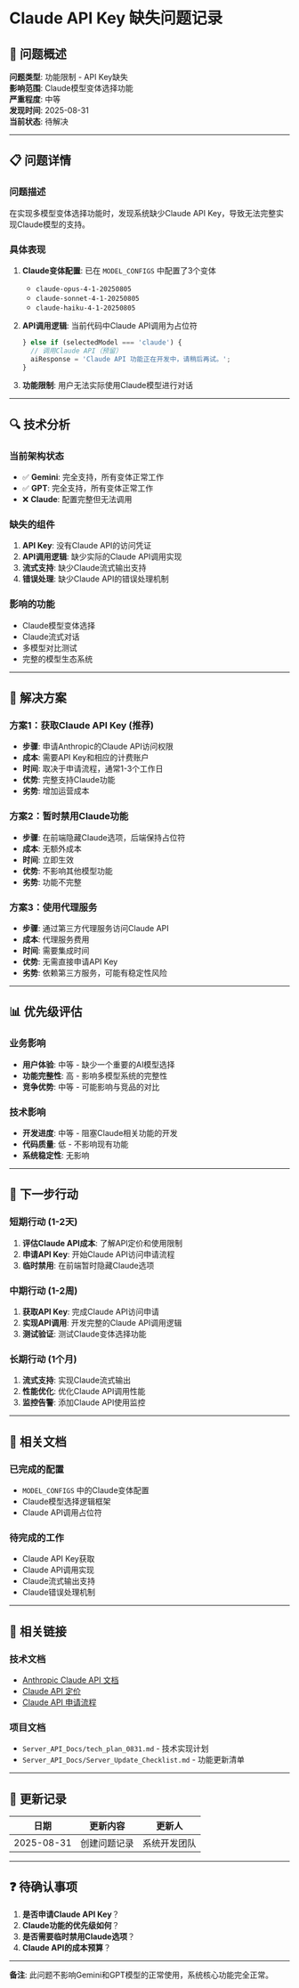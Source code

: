 # Claude API Key 缺失问题记录

## 🚨 问题概述

**问题类型**: 功能限制 - API Key缺失  
**影响范围**: Claude模型变体选择功能  
**严重程度**: 中等  
**发现时间**: 2025-08-31  
**当前状态**: 待解决  

---

## 📋 问题详情

### **问题描述**
在实现多模型变体选择功能时，发现系统缺少Claude API Key，导致无法完整实现Claude模型的支持。

### **具体表现**
1. **Claude变体配置**: 已在 `MODEL_CONFIGS` 中配置了3个变体
   - `claude-opus-4-1-20250805`
   - `claude-sonnet-4-1-20250805` 
   - `claude-haiku-4-1-20250805`

2. **API调用逻辑**: 当前代码中Claude API调用为占位符
   ```javascript
   } else if (selectedModel === 'claude') {
     // 调用Claude API（预留）
     aiResponse = 'Claude API 功能正在开发中，请稍后再试。';
   }
   ```

3. **功能限制**: 用户无法实际使用Claude模型进行对话

---

## 🔍 技术分析

### **当前架构状态**
- ✅ **Gemini**: 完全支持，所有变体正常工作
- ✅ **GPT**: 完全支持，所有变体正常工作  
- ❌ **Claude**: 配置完整但无法调用

### **缺失的组件**
1. **API Key**: 没有Claude API的访问凭证
2. **API调用逻辑**: 缺少实际的Claude API调用实现
3. **流式支持**: 缺少Claude流式输出支持
4. **错误处理**: 缺少Claude API的错误处理机制

### **影响的功能**
- Claude模型变体选择
- Claude流式对话
- 多模型对比测试
- 完整的模型生态系统

---

## 🎯 解决方案

### **方案1：获取Claude API Key (推荐)**
- **步骤**: 申请Anthropic的Claude API访问权限
- **成本**: 需要API Key和相应的计费账户
- **时间**: 取决于申请流程，通常1-3个工作日
- **优势**: 完整支持Claude功能
- **劣势**: 增加运营成本

### **方案2：暂时禁用Claude功能**
- **步骤**: 在前端隐藏Claude选项，后端保持占位符
- **成本**: 无额外成本
- **时间**: 立即生效
- **优势**: 不影响其他模型功能
- **劣势**: 功能不完整

### **方案3：使用代理服务**
- **步骤**: 通过第三方代理服务访问Claude API
- **成本**: 代理服务费用
- **时间**: 需要集成时间
- **优势**: 无需直接申请API Key
- **劣势**: 依赖第三方服务，可能有稳定性风险

---

## 📊 优先级评估

### **业务影响**
- **用户体验**: 中等 - 缺少一个重要的AI模型选择
- **功能完整性**: 高 - 影响多模型系统的完整性
- **竞争优势**: 中等 - 可能影响与竞品的对比

### **技术影响**
- **开发进度**: 中等 - 阻塞Claude相关功能的开发
- **代码质量**: 低 - 不影响现有功能
- **系统稳定性**: 无影响

---

## 🚀 下一步行动

### **短期行动 (1-2天)**
1. **评估Claude API成本**: 了解API定价和使用限制
2. **申请API Key**: 开始Claude API访问申请流程
3. **临时禁用**: 在前端暂时隐藏Claude选项

### **中期行动 (1-2周)**
1. **获取API Key**: 完成Claude API访问申请
2. **实现API调用**: 开发完整的Claude API调用逻辑
3. **测试验证**: 测试Claude变体选择功能

### **长期行动 (1个月)**
1. **流式支持**: 实现Claude流式输出
2. **性能优化**: 优化Claude API调用性能
3. **监控告警**: 添加Claude API使用监控

---

## 📝 相关文档

### **已完成的配置**
- `MODEL_CONFIGS` 中的Claude变体配置
- Claude模型选择逻辑框架
- Claude API调用占位符

### **待完成的工作**
- Claude API Key获取
- Claude API调用实现
- Claude流式输出支持
- Claude错误处理机制

---

## 🔗 相关链接

### **技术文档**
- [Anthropic Claude API 文档](https://docs.anthropic.com/)
- [Claude API 定价](https://www.anthropic.com/pricing)
- [Claude API 申请流程](https://console.anthropic.com/)

### **项目文档**
- `Server_API_Docs/tech_plan_0831.md` - 技术实现计划
- `Server_API_Docs/Server_Update_Checklist.md` - 功能更新清单

---

## 📅 更新记录

| 日期 | 更新内容 | 更新人 |
|------|----------|--------|
| 2025-08-31 | 创建问题记录 | 系统开发团队 |

---

## ❓ 待确认事项

1. **是否申请Claude API Key**？
2. **Claude功能的优先级如何**？
3. **是否需要临时禁用Claude选项**？
4. **Claude API的成本预算**？

---

**备注**: 此问题不影响Gemini和GPT模型的正常使用，系统核心功能完全正常。
